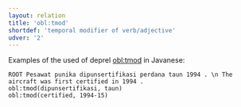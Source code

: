 ```yaml
---
layout: relation
title: 'obl:tmod'
shortdef: 'temporal modifier of verb/adjective'
udver: '2'
---
```


Examples of the used of deprel [obl:tmod]() in Javanese:

~~~ sdparse
ROOT Pesawat punika dipunsertifikasi perdana taun 1994 . \n The aircraft was first certified in 1994 .
obl:tmod(dipunsertifikasi, taun)
obl:tmod(certified, 1994-15)
~~~


<!-- Interlanguage links updated Pá kvě 14 11:09:18 CEST 2021 -->
